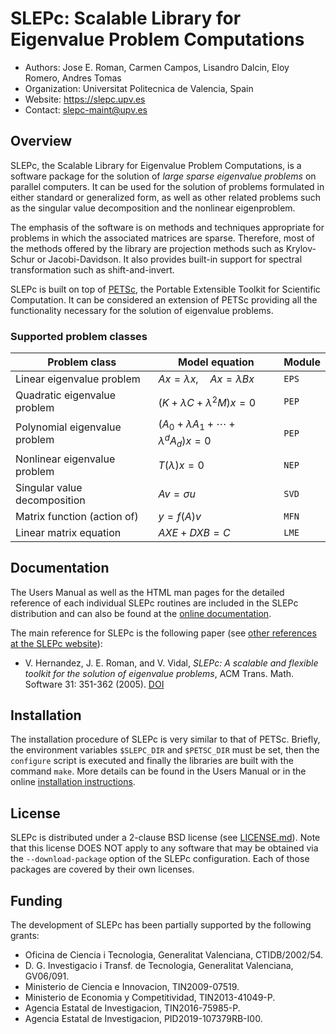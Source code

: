 
SLEPc: Scalable Library for Eigenvalue Problem Computations
===========================================================

- Authors: Jose E. Roman, Carmen Campos, Lisandro Dalcin, Eloy Romero, Andres Tomas
- Organization: Universitat Politecnica de Valencia, Spain
- Website: https://slepc.upv.es
- Contact: slepc-maint@upv.es


Overview
--------

SLEPc, the Scalable Library for Eigenvalue Problem Computations, is a software package for the solution of *large sparse eigenvalue problems* on parallel computers. It can be used for the solution of problems formulated in either standard or generalized form, as well as other related problems such as the singular value decomposition and the nonlinear eigenproblem.

The emphasis of the software is on methods and techniques appropriate for problems in which the associated matrices are sparse. Therefore, most of the methods offered by the library are projection methods such as Krylov-Schur or Jacobi-Davidson. It also provides built-in support for spectral transformation such as shift-and-invert.

SLEPc is built on top of [PETSc](https://petsc.org/), the Portable Extensible Toolkit for Scientific Computation. It can be considered an extension of PETSc providing all the functionality necessary for the solution of eigenvalue problems.

### Supported problem classes

| Problem class                 | Model equation                               | Module |
| ----------------------------- | -------------------------------------------- | ------ |
| Linear eigenvalue problem     | $`Ax=\lambda x,\quad Ax=\lambda Bx`$         | `EPS`  |
| Quadratic eigenvalue problem  | $`(K+\lambda C+\lambda^2M)x=0`$              | `PEP`  |
| Polynomial eigenvalue problem | $`(A_0+\lambda A_1+\cdots+\lambda^dA_d)x=0`$ | `PEP`  |
| Nonlinear eigenvalue problem  | $`T(\lambda)x=0`$                            | `NEP`  |
| Singular value decomposition  | $`Av=\sigma u`$                              | `SVD`  |
| Matrix function (action of)   | $`y=f(A)v`$                                  | `MFN`  |
| Linear matrix equation        | $`AXE+DXB=C`$                                | `LME`  |


Documentation
-------------

The Users Manual as well as the HTML man pages for the detailed reference of each individual SLEPc routines are included in the SLEPc distribution and can also be found at the [online documentation](https://slepc.upv.es/documentation).

The main reference for SLEPc is the following paper (see [other references at the SLEPc website](https://slepc.upv.es/material)):

- V. Hernandez, J. E. Roman, and V. Vidal, *SLEPc: A scalable and flexible toolkit for the solution of eigenvalue problems*, ACM Trans. Math. Software 31: 351-362 (2005). [DOI](https://doi.org/10.1145%2F1089014.1089019)


Installation
------------

The installation procedure of SLEPc is very similar to that of PETSc. Briefly, the environment variables `$SLEPC_DIR` and `$PETSC_DIR` must be set, then the `configure` script is executed and finally the libraries are built with the command `make`. More details can be found in the Users Manual or in the online [installation instructions](https://slepc.upv.es/documentation/instal.htm).


License
-------

SLEPc is distributed under a 2-clause BSD license (see [LICENSE.md](LICENSE.md)). Note that this license DOES NOT apply to any software that may be obtained via the `--download-package` option of the SLEPc configuration. Each of those packages are covered by their own licenses.

Funding
-------

The development of SLEPc has been partially supported by the following grants:

- Oficina de Ciencia i Tecnologia, Generalitat Valenciana, CTIDB/2002/54.
- D. G. Investigacio i Transf. de Tecnologia, Generalitat Valenciana, GV06/091.
- Ministerio de Ciencia e Innovacion, TIN2009-07519.
- Ministerio de Economia y Competitividad, TIN2013-41049-P.
- Agencia Estatal de Investigacion, TIN2016-75985-P.
- Agencia Estatal de Investigacion, PID2019-107379RB-I00.

